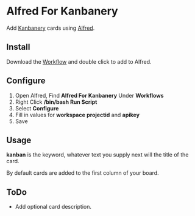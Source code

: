 Alfred For Kanbanery
====================

Add [Kanbanery](https://www.kanbanery.com/) cards using [Alfred](http://www.alfredapp.com/).


Install
-------

Download the
[Workflow](https://github.com/bensternthal/alfred-kanbanery/blob/master/Alfred%20For%20Kanbanery.alfredworkflow?raw=true)
and double click to add to Alfred.


Configure
---------

1. Open Alfred, Find **Alfred For Kanbanery** Under **Workflows**
2. Right Click **/bin/bash Run Script**
3. Select **Configure**
4. Fill in values for **workspace** **projectid** and **apikey**
5. Save


Usage
-----

**kanban** is the keyword, whatever text you supply next will the title of the card.

By default cards are added to the first column of your board.


ToDo
----
* Add optional card description.
